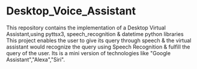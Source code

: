 # Desktop_Voice_Assistant
This repository contains the implementation of a Desktop Virtual Assistant,using pyttsx3, speech_recognition & datetime python libraries
This project enables the user to give its query through speech & the virtual assistant would recognize the query using Speech Recognition & fulfill the query of the user.
Its is a mini version of technologies like "Google Assistant","Alexa","Siri".
